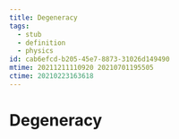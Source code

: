 ```yaml
---
title: Degeneracy
tags:
  - stub
  - definition
  - physics
id: cab6efcd-b205-45e7-8873-31026d149490
mtime: 20211211110920 20210701195505
ctime: 20210223163618
---
```


# Degeneracy
